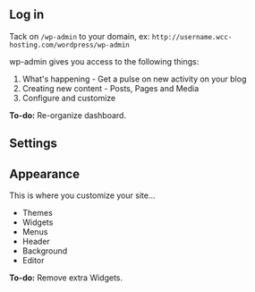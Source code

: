 ## Log in

Tack on `/wp-admin` to your domain, ex: `http://username.wcc-hosting.com/wordpress/wp-admin`

wp-admin gives you access to the following things:

1. What's happening - Get a pulse on new activity on your blog
2. Creating new content - Posts, Pages and Media
3. Configure and customize

**To-do:** Re-organize dashboard.




## Settings




## Appearance
This is where you customize your site...

* Themes
* Widgets 
* Menus
* Header
* Background
* Editor

**To-do:** Remove extra Widgets.



